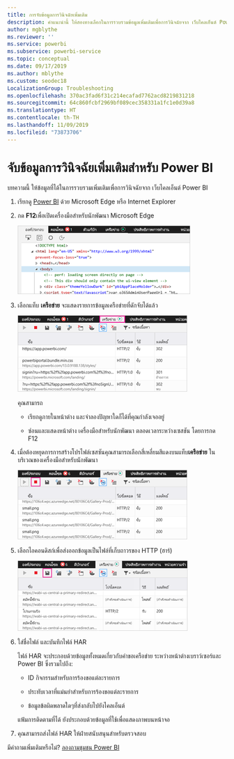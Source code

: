 ```yaml
---
title: การจับข้อมูลการวินิจฉัยเพิ่มเติม
description: คำแนะนำนี้ ให้สองทางเลือกในการรวบรวมข้อมูลเพิ่มเติมเพื่อการวินิจฉัยจาก เว็บไคลเอ็นต์ Power BI
author: mgblythe
ms.reviewer: ''
ms.service: powerbi
ms.subservice: powerbi-service
ms.topic: conceptual
ms.date: 09/17/2019
ms.author: mblythe
ms.custom: seodec18
LocalizationGroup: Troubleshooting
ms.openlocfilehash: 370ac3fad6f31c214ecafad7762acd8219831218
ms.sourcegitcommit: 64c860fcbf2969bf089cec358331a1fc1e0d39a8
ms.translationtype: HT
ms.contentlocale: th-TH
ms.lasthandoff: 11/09/2019
ms.locfileid: "73873706"
---
```

# <a name="capture-additional-diagnostic-information-for-power-bi"></a>จับข้อมูลการวินิจฉัยเพิ่มเติมสำหรับ Power BI

บทความนี้ ให้ข้อมูลที่ได้ในการรวบรวมเพิ่มเติมเพื่อการวินิจฉัยจาก เว็บไคลเอ็นต์ Power BI

1. เรียกดู [Power BI](https://app.powerbi.com) ด้วย Microsoft Edge หรือ Internet Explorer

1. กด **F12**เพื่อเปิดเครื่องมือสำหรับนักพัฒนา Microsoft Edge

   ![สกรีนช็อตของแท็บองค์ประกอบเครื่องมือสำหรับนักพัฒนา Microsoft Edge](media/service-admin-capturing-additional-diagnostic-information-for-power-bi/edge-developer-tools.png)

1. เลือกแท็บ **เครือข่าย** จะแสดงรายการข้อมูลเครือข่ายที่ดักจับได้แล้ว

   ![สกรีนช็อตของแท็บเครือข่ายเครื่องมือสำหรับนักพัฒนา Microsoft Edge](media/service-admin-capturing-additional-diagnostic-information-for-power-bi/edge-network-tab.png)

    คุณสามารถ

    * เรียกดูภายในหน้าต่าง และจำลองปัญหาใดก็ได้ที่คุณกำลังเจออยู่

    * ซ่อนและแสดงหน้าต่าง เครื่องมือสำหรับนักพัฒนา ตลอดเวลาระหว่างเซสชัน โดยการกด F12

1. เมื่อต้องหยุดการการสร้างโปรไฟล์เซสซันคุณสามารถเลือกสี่เหลี่ยมสีแดงบนแท็บ**เครือข่าย** ในบริเวณของเครื่องมือสำหรับนักพัฒนา

   ![สกรีนช็อตของแท็บเครือข่ายของเครื่องมือสำหรับนักพัฒนา Microsoft Edge ที่มีการโทรออกจากปุ่มหยุด](media/service-admin-capturing-additional-diagnostic-information-for-power-bi/edge-network-tab-stop.png)

1. เลือกไอคอนดิสก์เพื่อส่งออกข้อมูลเป็นไฟล์ที่เก็บถาวรของ HTTP (ฮาร์)

   ![สกรีนช็อตของแท็บเครือข่ายของเครื่องมือสำหรับนักพัฒนา Microsoft Edge ที่มีการโทรออกจากไอคอนแผ่นดิสก์](media/service-admin-capturing-additional-diagnostic-information-for-power-bi/edge-network-tab-save.png)

1. ใส่ชื่อไฟล์ และบันทึกไฟล์ HAR

    ไฟล์ HAR จะประกอบด้วยข้อมูลทั้งหมดเกี่ยวกับคำขอเครือข่าย ระหว่างหน้าต่างเบราว์เซอร์และ Power BI ซึ่งรวมไปถึง:

    * ID กิจกรรมสำหรับการร้องขอแต่ละรายการ

    * ประทับเวลาที่แม่นยำสำหรับการร้องขอแต่ละรายการ

    * ข้อมูลข้อผิดพลาดใดๆที่ส่งกลับไปยังไคลเอ็นต์

    แฟ้มการติดตามที่ได้ ยังประกอบด้วยข้อมูลที่ใช้เพื่อแสดงภาพบนหน้าจอ

1. คุณสามารถส่งไฟล์ HAR ให้ฝ่ายสนับสนุนสำหรับตรวจสอบ

มีคำถามเพิ่มเติมหรือไม่? [ลองถามชุมชน Power BI](https://community.powerbi.com/)
